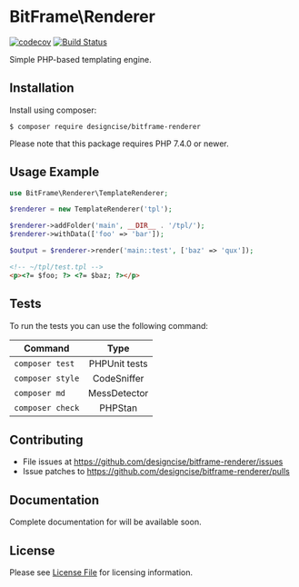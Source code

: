 # BitFrame\Renderer

[![codecov](https://codecov.io/gh/designcise/bitframe-renderer/branch/master/graph/badge.svg)](https://codecov.io/gh/designcise/bitframe-renderer)
[![Build Status](https://travis-ci.org/designcise/bitframe-renderer.svg?branch=master)](https://travis-ci.org/designcise/bitframe-renderer)

Simple PHP-based templating engine.

## Installation

Install using composer:

```
$ composer require designcise/bitframe-renderer
```

Please note that this package requires PHP 7.4.0 or newer.

## Usage Example

```php
use BitFrame\Renderer\TemplateRenderer;

$renderer = new TemplateRenderer('tpl');

$renderer->addFolder('main', __DIR__ . '/tpl/');
$renderer->withData(['foo' => 'bar']);

$output = $renderer->render('main::test', ['baz' => 'qux']);
```

```html
<!-- ~/tpl/test.tpl -->
<p><?= $foo; ?> <?= $baz; ?></p>
```

## Tests

To run the tests you can use the following command:

| Command          | Type            |
| ---------------- |:---------------:|
| `composer test`  | PHPUnit tests   |
| `composer style` | CodeSniffer     |
| `composer md`    | MessDetector    |
| `composer check` | PHPStan         |

## Contributing

* File issues at https://github.com/designcise/bitframe-renderer/issues
* Issue patches to https://github.com/designcise/bitframe-renderer/pulls

## Documentation

Complete documentation for will be available soon.

## License

Please see [License File](LICENSE.md) for licensing information.
